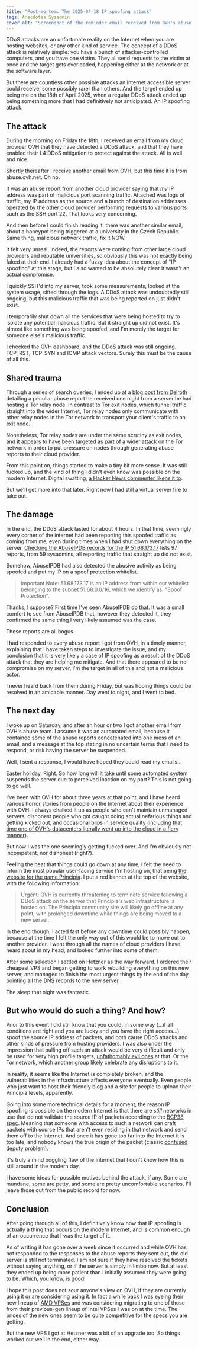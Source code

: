 ```yaml
---
title: "Post-mortem: The 2025-04-18 IP spoofing attack"
tags: Anecdotes Sysadmin
cover_alt: "Screenshot of the reminder email received from OVH's abuse team the day after the attack. The background is a tiling list of firewall logs that were attached to the abuse reports showing a bunch of dropped and blocked connections to a certain IP. Some text in the email is scaled up which is the following: 'As explained in a previous message, this problem requires immediate action. Should the abusive behavior continue, we would be forced to suspend your service, as per our Terms. Please answer to this e-mail indicating which measures you've taken to stop the abuse behaviour.'"
---
```


DDoS attacks are an unfortunate reality on the Internet when you are hosting websites, or any other kind of service. The concept of a DDoS attack is relatively simple: you have a bunch of attacker-controlled computers, and you have one victim. They all send requests to the victim at once and the target gets overloaded, happening either at the network or at the software layer.

But there are countless other possible attacks an Internet accessible server could receive, some possibly rarer than others. And the target ended up being me on the 18th of April 2025, when a regular DDoS attack ended up being something more that I had definitively not anticipated. An IP spoofing attack.

<!--more-->

## The attack
During the morning on Friday the 18th, I received an email from my cloud provider OVH that they have detected a DDoS attack, and that they have enabled their L4 DDoS mitigation to protect against the attack. All is well and nice.

Shortly thereafter I receive another email from OVH, but this time it is from abuse.ovh.net. Oh no.

It was an abuse report from another cloud provider saying that *my* IP address was part of malicious port scanning traffic. Attached was logs of traffic, my IP address as the source and a bunch of destination addresses operated by the other cloud provider performing requests to various ports such as the SSH port 22. That looks very concerning.

And then before I could finish reading it, there was another similar email, about a honeypot being triggered at a university in the Czech Republic. Same thing, malicious network traffic, fix it NOW.

It felt very unreal. Indeed, the reports were coming from other large cloud providers and reputable universities, so obviously this was not exactly being faked at their end. I already had a fuzzy idea about the concept of "IP spoofing" at this stage, but I also wanted to be absolutely clear it wasn't an actual compromise.

I quickly SSH'd into my server, took some measurements, looked at the system usage, sifted through the logs. A DDoS attack was undoubtedly still ongoing, but this malicious traffic that was being reported on just didn't exist.

I temporarily shut down all the services that were being hosted to try to isolate any potential malicious traffic. But it straight up did not exist. It's almost like something was being spoofed, and I'm merely the target for someone else's malicious traffic.

I checked the OVH dashboard, and the DDoS attack was still ongoing. TCP_RST, TCP_SYN and ICMP attack vectors. Surely this must be the cause of all this.

## Shared trauma
Through a series of search queries, I ended up at a [blog post from Delroth](https://delroth.net/posts/spoofed-mass-scan-abuse/) detailing a peculiar abuse report he received one night from a server he had hosting a Tor relay node. In contrast to Tor exit nodes, which funnel traffic straight into the wider Internet, Tor relay nodes only communicate with other relay nodes in the Tor network to transport your client's traffic to an exit node.

Nonetheless, Tor relay nodes are under the same scrutiny as exit nodes, and it appears to have been targeted as part of a wider attack on the Tor network in order to put pressure on nodes through generating abuse reports to their cloud provider.

From this point on, things started to make a tiny bit more sense. It was still fucked up, and the kind of thing I didn't even know was possible on the modern Internet. Digital swatting, [a Hacker News commenter likens it to](https://news.ycombinator.com/item?id=41988607).

But we'll get more into that later. Right now I had still a virtual server fire to take out.

## The damage
In the end, the DDoS attack lasted for about 4 hours. In that time, seemingly every corner of the internet had been reporting this spoofed traffic as coming from me, even during times when I had shut down everything on the server. [Checking the AbuseIPDB records for the IP 51.68.173.17](https://www.abuseipdb.com/check/51.68.173.17) lists 97 reports, from 59 sysadmins, all reporting traffic that straight up did not exist.

Somehow, AbuseIPDB had also detected the abusive activity as being spoofed and put my IP on a spoof protection whitelist.

> Important Note: 51.68.173.17 is an IP address from within our whitelist belonging to the subnet 51.68.0.0/16, which we identify as: "Spoof Protection".

Thanks, I suppose? First time I've seen AbuseIPDB do that. It was a small comfort to see from AbuseIPDB that, however they detected it, they confirmed the same thing I very likely assumed was the case.

These reports are all bogus.

I had responded to every abuse report I got from OVH, in a timely manner, explaining that I have taken steps to investigate the issue, and my conclusion that it is very likely a case of IP spoofing as a result of the DDoS attack that they are helping me mitigate. And that there appeared to be no compromise on my server, I'm the target in all of this and not a malicious actor.

I never heard back from them during Friday, but was hoping things could be resolved in an amicable manner. Day went to night, and I went to bed.

## The next day
I woke up on Saturday, and after an hour or two I got another email from OVH's abuse team. I assume it was an automated email, because it contained some of the abuse reports concatenated into one mess of an email, and a message at the top stating in no uncertain terms that I need to respond, or risk having the server be suspended.

Well, I sent a response, I would have hoped they could read my emails...

Easter holiday. Right. So how long will it take until some automated system suspends the server due to perceived inaction on my part? This is not going to go well.

I've been with OVH for about three years at that point, and I have heard various horror stories from people on the Internet about their experience with OVH. I always chalked it up as people who can't maintain unmanaged servers, dishonest people who got caught doing actual nefarious things and getting kicked out, and occasional blips in service quality (including [that time one of OVH's datacenters literally went up into the cloud in a fiery manner](https://www.reuters.com/article/world/millions-of-websites-offline-after-fire-at-french-cloud-services-firm-idUSKBN2B20NT/)).

But now I was the one seemingly getting fucked over. And I'm obviously not incompetent, nor dishonest (right?).

Feeling the heat that things could go down at any time, I felt the need to inform the most popular user-facing service I'm hosting on, that being [the website for the game Principia](https://principia-web.se). I put a red banner at the top of the website, with the following information:

> Urgent: OVH is currently threatening to terminate service following a DDoS attack on the server that Principia's web infrastructure is hosted on. The Principia community site will likely go offline at any point, with prolonged downtime while things are being moved to a new server.

In the end though, I acted fast before any downtime could possibly happen, because at the time I felt the only way out of this would be to move out to another provider. I went through all the names of cloud providers I have heard about in my head, and looked further into some of them.

After some selection I settled on Hetzner as the way forward. I ordered their cheapest VPS and began getting to work rebuilding everything on this new server, and managed to finish the most urgent things by the end of the day, pointing all the DNS records to the new server.

The sleep that night was fantastic.

## But who would do such a thing? And how?
Prior to this event I did still know that you could, in some way (...if all conditions are right and you are lucky and you have the right access...) spoof the source IP address of packets, and both cause DDoS attacks and other kinds of pressure from hosting providers. I was also under the impression that pulling off such an attack would be very difficult and only be used for very high profile targets, [unfathomably evil ones](https://en.wikipedia.org/wiki/Kiwi_Farms) at that. Or the Tor network, which another group likely celebrate any disruptions to it.

In reality, it seems like the Internet is completely broken, and the vulnerabilities in the infrastructure affects everyone eventually. Even people who just want to host their friendly blog and a site for people to upload their Principia levels, apparently.

Going into some more technical details for a moment, the reason IP spoofing is possible on the modern Internet is that there are *still* networks in use that do not validate the source IP of packets according to the [BCP38 spec](https://www.rfc-editor.org/info/bcp38). Meaning that someone with access to such a network can craft packets with source IPs that aren't even residing in that network and send them off to the Internet. And once it has gone too far into the Internet it is too late, and nobody knows the true origin of the packet (classic [confused deputy problem](https://en.wikipedia.org/wiki/Confused_deputy_problem)).

It's truly a mind boggling flaw of the Internet that I don't know how this is still around in the modern day.

I have some ideas for possible motives behind the attack, if any. Some are mundane, some are petty, and some are pretty uncomfortable scenarios. I'll leave those out from the public record for now.

## Conclusion
After going through all of this, I definitively know now that IP spoofing is actually a thing that occurs on the modern Internet, and is common enough of an occurrence that I was the target of it.

As of writing it has gone over a week since it occurred and while OVH has not responded to the responses to the abuse reports they sent out, the old server is still not terminated. I am not sure if they have resolved the tickets without saying anything, or if the server is simply in limbo now. But at least they ended up being more patient than I initially assumed they were going to be. Which, you know, is good!

I hope this post does not sour anyone's view on OVH, if they are currently using it or are considering using it. In fact a while back I was eyeing their new lineup of [AMD VPSes](https://www.ovhcloud.com/en-ie/vps/vps-epyc/) and was considering migrating to one of those from their previous-gen lineup of Intel VPSes I was on at the time. The prices of the new ones seem to be quite competitive for the specs you are getting.

But the new VPS I got at Hetzner was a bit of an upgrade too. So things worked out well in the end, either way.

